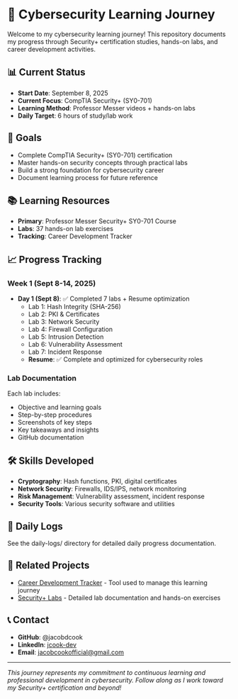 # 🔐 Cybersecurity Learning Journey

Welcome to my cybersecurity learning journey! This repository documents my progress through Security+ certification studies, hands-on labs, and career development activities.

## 📊 Current Status

* **Start Date**: September 8, 2025
* **Current Focus**: CompTIA Security+ (SY0-701)
* **Learning Method**: Professor Messer videos + hands-on labs
* **Daily Target**: 6 hours of study/lab work

## 🎯 Goals

* Complete CompTIA Security+ (SY0-701) certification
* Master hands-on security concepts through practical labs
* Build a strong foundation for cybersecurity career
* Document learning process for future reference

## 📚 Learning Resources

* **Primary**: Professor Messer Security+ SY0-701 Course
* **Labs**: 37 hands-on lab exercises
* **Tracking**: Career Development Tracker

## 📈 Progress Tracking

### Week 1 (Sept 8-14, 2025)

* **Day 1 (Sept 8)**: ✅ Completed 7 labs + Resume optimization
  * Lab 1: Hash Integrity (SHA-256)
  * Lab 2: PKI & Certificates
  * Lab 3: Network Security
  * Lab 4: Firewall Configuration
  * Lab 5: Intrusion Detection
  * Lab 6: Vulnerability Assessment
  * Lab 7: Incident Response
  * **Resume**: ✅ Complete and optimized for cybersecurity roles

### Lab Documentation

Each lab includes:

* Objective and learning goals
* Step-by-step procedures
* Screenshots of key steps
* Key takeaways and insights
* GitHub documentation

## 🛠️ Skills Developed

* **Cryptography**: Hash functions, PKI, digital certificates
* **Network Security**: Firewalls, IDS/IPS, network monitoring
* **Risk Management**: Vulnerability assessment, incident response
* **Security Tools**: Various security software and utilities

## 📝 Daily Logs

See the daily-logs/ directory for detailed daily progress documentation.

## 🔗 Related Projects

* [Career Development Tracker](https://github.com/jacobdcook/career-development-tracker) - Tool used to manage this learning journey
* [Security+ Labs](https://github.com/jacobdcook/security-plus-labs) - Detailed lab documentation and hands-on exercises

## 📞 Contact

* **GitHub**: @jacobdcook
* **LinkedIn**: [jcook-dev](https://www.linkedin.com/in/jcook-dev/)
* **Email**: jacobcookofficial@gmail.com

---

_This journey represents my commitment to continuous learning and professional development in cybersecurity. Follow along as I work toward my Security+ certification and beyond!_
